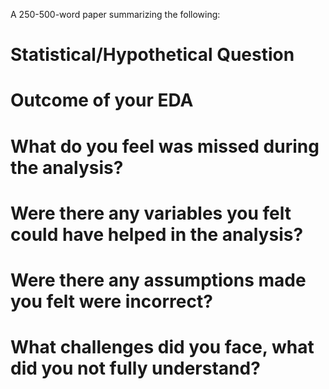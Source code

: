 A 250-500-word paper summarizing the following: 
# Statistical/Hypothetical Question 

# Outcome of your EDA 

# What do you feel was missed during the analysis? 

# Were there any variables you felt could have helped in the analysis? 

# Were there any assumptions made you felt were incorrect? 

# What challenges did you face, what did you not fully understand?
